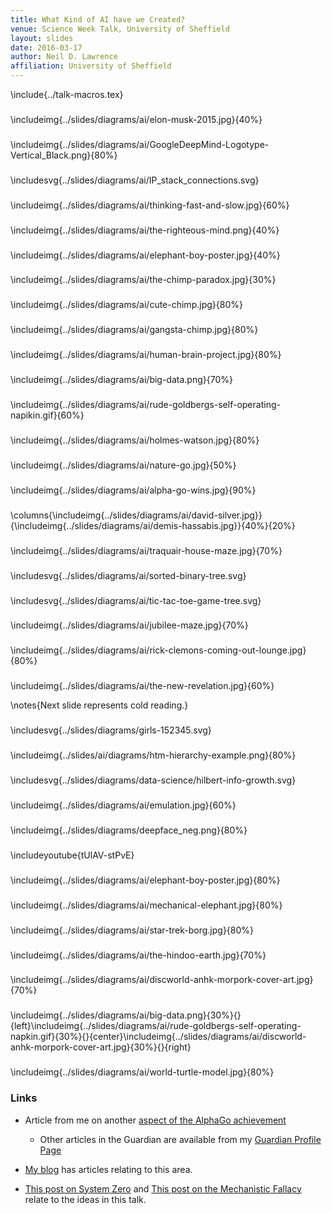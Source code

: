 ```yaml
---
title: What Kind of AI have we Created?
venue: Science Week Talk, University of Sheffield
layout: slides
date: 2016-03-17
author: Neil D. Lawrence
affiliation: University of Sheffield
---
```


\include{../talk-macros.tex}

###

\includeimg{../slides/diagrams/ai/elon-musk-2015.jpg}{40%}

###

\includeimg{../slides/diagrams/ai/GoogleDeepMind-Logotype-Vertical_Black.png}{80%}

###

\includesvg{../slides/diagrams/ai/IP_stack_connections.svg}

<!--###

\includeimg{../slides/diagrams/ai/superintelligence-paths-dangers-strategies.jpg}{50%}-->

###

\includeimg{../slides/diagrams/ai/thinking-fast-and-slow.jpg}{60%}

###

\includeimg{../slides/diagrams/ai/the-righteous-mind.png}{40%}

###

\includeimg{../slides/diagrams/ai/elephant-boy-poster.jpg}{40%}


###

\includeimg{../slides/diagrams/ai/the-chimp-paradox.jpg}{30%}

###

\includeimg{../slides/diagrams/ai/cute-chimp.jpg}{80%}

###

\includeimg{../slides/diagrams/ai/gangsta-chimp.jpg}{80%}

<!--###

\includeimg{../slides/diagrams/ai/freuds-theory-to-explain-personality.jpg}{80%}

###

\includeimg{../slides/diagrams/ai/star-trek-spock1.jpg}{60%}

###

\includeimg{../slides/diagrams/ai/star-trek-romulan.jpg}{50%}

###

\includeimg{../slides/diagrams/ai/star-trek-william-shatner.jpg}{40%}

###

\includeimg{../slides/diagrams/ai/star-trek-klingons.jpg}{70%}

###

\includesvg{../slides/diagrams/mouse-47172.svg}-->

###

\includeimg{../slides/diagrams/ai/human-brain-project.jpg}{80%}

<!--###

\includesvg{../slides/diagrams/ai/IP_stack_connections.svg}

-->

###

\includeimg{../slides/diagrams/ai/big-data.png}{70%}

###

\includeimg{../slides/diagrams/ai/rude-goldbergs-self-operating-napikin.gif}{60%}

###

\includeimg{../slides/diagrams/ai/holmes-watson.jpg}{80%}

###

\includeimg{../slides/diagrams/ai/nature-go.jpg}{50%}

###

\includeimg{../slides/diagrams/ai/alpha-go-wins.jpg}{90%}

###

\columns{\includeimg{../slides/diagrams/ai/david-silver.jpg}}{\includeimg{../slides/diagrams/ai/demis-hassabis.jpg}}{40%}{20%}

###

\includeimg{../slides/diagrams/ai/traquair-house-maze.jpg}{70%}

###

\includesvg{../slides/diagrams/ai/sorted-binary-tree.svg}

###

\includesvg{../slides/diagrams/ai/tic-tac-toe-game-tree.svg}

###

\includeimg{../slides/diagrams/ai/jubilee-maze.jpg}{70%}

###

\includeimg{../slides/diagrams/ai/rick-clemons-coming-out-lounge.jpg}{80%}


###

\includeimg{../slides/diagrams/ai/the-new-revelation.jpg}{60%}

\notes{Next slide represents cold reading.}

### 

\includesvg{../slides/diagrams/girls-152345.svg}

###

\includeimg{../slides/ai/diagrams/htm-hierarchy-example.png}{80%}

### 

\includesvg{../slides/diagrams/data-science/hilbert-info-growth.svg}

###

\includeimg{../slides/diagrams/ai/emulation.jpg}{60%}

###

\includeimg{../slides/diagrams/deepface_neg.png}{80%}

### 

\includeyoutube{tUlAV-stPvE}

###

\includeimg{../slides/diagrams/ai/elephant-boy-poster.jpg}{80%}

###

\includeimg{../slides/diagrams/ai/mechanical-elephant.jpg}{80%}

###

\includeimg{../slides/diagrams/ai/star-trek-borg.jpg}{80%}

###

\includeimg{../slides/diagrams/ai/the-hindoo-earth.jpg}{70%}

###

\includeimg{../slides/diagrams/ai/discworld-anhk-morpork-cover-art.jpg}{70%}

###

\includeimg{../slides/diagrams/ai/big-data.png}{30%}{}{left}\includeimg{../slides/diagrams/ai/rude-goldbergs-self-operating-napkin.gif}{30%}{}{center}\includeimg{../slides/diagrams/ai/discworld-anhk-morpork-cover-art.jpg}{30%}{}{right}

###

\includeimg{../slides/diagrams/ai/world-turtle-model.jpg}{80%}

### Links

* Article from me on another [aspect of the AlphaGo achievement](http://www.theguardian.com/media-network/2016/jan/28/google-ai-go-grandmaster-real-winner-deepmind)
    * Other articles in the Guardian are available from my [Guardian Profile Page](http://www.theguardian.com/profile/neil-lawrence)

* [My blog](http://inverseprobability.com/blog.html) has articles relating to this area.

* [This post on System Zero](http://inverseprobability.com/2015/12/04/what-kind-of-ai/) and [This post on the Mechanistic Fallacy](http://inverseprobability.com/2015/11/09/artificial-stupidity/) relate to the ideas in this talk.
